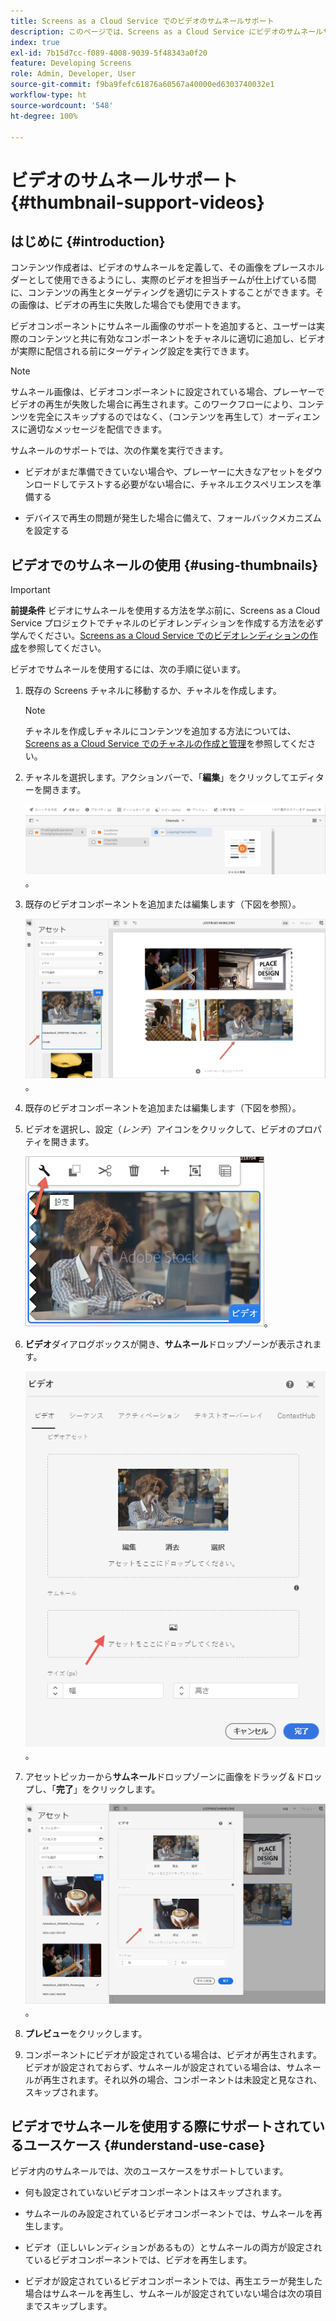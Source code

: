 ```yaml
---
title: Screens as a Cloud Service でのビデオのサムネールサポート
description: このページでは、Screens as a Cloud Service にビデオのサムネールサポートを追加する方法について説明します。
index: true
exl-id: 7b15d7cc-f089-4008-9039-5f48343a0f20
feature: Developing Screens
role: Admin, Developer, User
source-git-commit: f9ba9fefc61876a60567a40000ed6303740032e1
workflow-type: ht
source-wordcount: '548'
ht-degree: 100%

---
```


# ビデオのサムネールサポート {#thumbnail-support-videos}

## はじめに {#introduction}

コンテンツ作成者は、ビデオのサムネールを定義して、その画像をプレースホルダーとして使用できるようにし、実際のビデオを担当チームが仕上げている間に、コンテンツの再生とターゲティングを適切にテストすることができます。その画像は、ビデオの再生に失敗した場合でも使用できます。

ビデオコンポーネントにサムネール画像のサポートを追加すると、ユーザーは実際のコンテンツと共に有効なコンポーネントをチャネルに適切に追加し、ビデオが実際に配信される前にターゲティング設定を実行できます。

>[!NOTE]
>サムネール画像は、ビデオコンポーネントに設定されている場合、プレーヤーでビデオの再生が失敗した場合に再生されます。このワークフローにより、コンテンツを完全にスキップするのではなく、（コンテンツを再生して）オーディエンスに適切なメッセージを配信できます。

サムネールのサポートでは、次の作業を実行できます。

* ビデオがまだ準備できていない場合や、プレーヤーに大きなアセットをダウンロードしてテストする必要がない場合に、チャネルエクスペリエンスを準備する

* デバイスで再生の問題が発生した場合に備えて、フォールバックメカニズムを設定する

## ビデオでのサムネールの使用 {#using-thumbnails}

>[!IMPORTANT]
>**前提条件**
>ビデオにサムネールを使用する方法を学ぶ前に、Screens as a Cloud Service プロジェクトでチャネルのビデオレンディションを作成する方法を必ず学んでください。[Screens as a Cloud Service でのビデオレンディションの作成](/help/screens-cloud/configuring/creating-screens-video-renditions-cloud-service.md)を参照してください。

ビデオでサムネールを使用するには、次の手順に従います。

1. 既存の Screens チャネルに移動するか、チャネルを作成します。

   >[!NOTE]
   >チャネルを作成しチャネルにコンテンツを追加する方法については、[Screens as a Cloud Service でのチャネルの作成と管理](https://experienceleague.adobe.com/docs/experience-manager-cloud-service/content/screens-as-cloud-service/create-content/creating-channels-screens-cloud.html?lang=ja)を参照してください。

1. チャネルを選択します。アクションバーで、「**編集**」をクリックしてエディターを開きます。


   ![アクションバーの編集ボタン](/help/screens-cloud/using-core-product-features/assets/thumbnail-1.png)。

1. 既存のビデオコンポーネントを追加または編集します（下図を参照）。

   ![ビデオアセットのハイライト表示された画像](/help/screens-cloud/using-core-product-features/assets/thumbnail-2.png)。

1. 既存のビデオコンポーネントを追加または編集します（下図を参照）。

1. ビデオを選択し、設定（*レンチ*）アイコンをクリックして、ビデオのプロパティを開きます。

   ![選択されたビデオアセット画像、矢印が設定アイコンを指しています。設定アイコンはツールバーでレンチとして描かれています](/help/screens-cloud/using-core-product-features/assets/thumbnail-3.png)。

1. **ビデオ**&#x200B;ダイアログボックスが開き、**サムネール**&#x200B;ドロップゾーンが表示されます。

   ![ビデオアセットの画像と「サムネール」ドロップボックスが表示されているビデオダイアログボックス](/help/screens-cloud/using-core-product-features/assets/thumbnail-4.png)。

1. アセットピッカーから&#x200B;**サムネール**&#x200B;ドロップゾーンに画像をドラッグ＆ドロップし、「**完了**」をクリックします。

   ![ビデオダイアログボックスの後ろに表示されるアセット画像ピッカーで、サムネールドロップボックスに画像アセットが表示されています](/help/screens-cloud/using-core-product-features/assets/thumbnail-5.png)。

1. **プレビュー**&#x200B;をクリックします。

1. コンポーネントにビデオが設定されている場合は、ビデオが再生されます。ビデオが設定されておらず、サムネールが設定されている場合は、サムネールが再生されます。それ以外の場合、コンポーネントは未設定と見なされ、スキップされます。

## ビデオでサムネールを使用する際にサポートされているユースケース {#understand-use-case}

ビデオ内のサムネールでは、次のユースケースをサポートしています。

* 何も設定されていないビデオコンポーネントはスキップされます。

* サムネールのみ設定されているビデオコンポーネントでは、サムネールを再生します。

* ビデオ（正しいレンディションがあるもの）とサムネールの両方が設定されているビデオコンポーネントでは、ビデオを再生します。

* ビデオが設定されているビデオコンポーネントでは、再生エラーが発生した場合はサムネールを再生し、サムネールが設定されていない場合は次の項目までスキップします。
